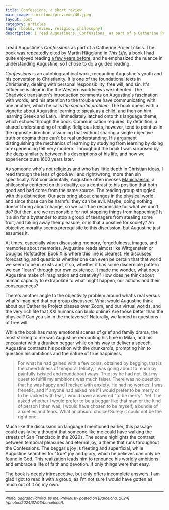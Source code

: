 ```yaml
---
title: Confessions, a short review
main_image: barcelona/previews/40.jpeg
layout: post
category: articles
tags: [books, review, religion, philosophy]
description: I read Augustine's _Confessions_ as part of a Catherine Project class. The book was repeatedly cited by Martin Hägglund in _This Life_, a book I had quite enjoyed reading [a few years before](/articles/2021/01/08/books#this-life), and he emphasized the nuance in understanding Augustine, so I chose to do a guided reading.  
---
```


I read Augustine's _Confessions_ as part of a Catherine Project class. The book was repeatedly cited by Martin Hägglund in _This Life_, a book I had quite enjoyed reading [a few years before](/articles/2021/01/08/books#this-life), and he emphasized the nuance in understanding Augustine, so I chose to do a guided reading. 

_Confessions_ is an autobiographical work, recounting Augustine's youth and his conversion to Christianity. It is one of the foundational texts in Christianity, dealing with personal responsibility, free will, and sin. It's influence is clear in the the Western worldviews we inherited. The Chadwick translation's introduction comments on Augustine's fascination with words, and his attention to the trouble we have communicating with one another, which he calls _the semantic problem._ The book opens with a vignette about Augustine learning to speak as a child, and then on him learning Greek and Latin. I immediately latched onto this language theme, which echoes through the book. Communication requires, by definition, a shared understanding of reality. Religious texts, however, tend to point us in the opposite direction, assuming that without sharing a single objective truth or dogma there can't be real understanding. His argument distinguishing the mechanics of learning by studying from learning by doing or experiencing felt very modern. Throughout the book I was surprised by the deep similarity between his descriptions of his life, and how we experience ours 1600 years later.

As someone who's not religious and who has little depth in Christian ideas, I read through the lens of good/evil and right/wrong, more than sin specifically. Not coincidentally, Augustine often invokes [Manichaeism](https://en.wikipedia.org/wiki/Manichaeism), a philosophy centered on this duality, as a contrast to his position that both good and bad come from the same source. The reading group struggled with this distinction: Our acts bring about changes in the physical world, and since those can be harmful they can be evil. Maybe, doing nothing doesn't bring about change, so we can't be responsible for what we don't do? But then, are we responsible for not stopping things from happening? Is it a sin for a bystander to stop a group of teenagers from stealing some fruit, and taking away their pleasure, or is that a positive for society? An objective morality seems prerequisite to this discussion, but Augustine just assumes it.

At times, especially when discussing memory, forgetfulness, images, and memories about memories, Augustine reads almost like Wittgenstein or Douglas Hofstadter. Book X is where this line is clearest. He discusses forecasting, and questions whether one can even be certain that that world we seem to be in exists and, if so, whether it has some discernible pattern we can \"learn\" through our own existence. It made me wonder, what does Augustine make of imagination and creativity? How does he think about human capacity to extrapolate to what might happen, our actions and their consequences?

There's another angle to the objectivity problem around what's real versus what's imagined that our group discussed. What would Augustine think about our Catherine Project classes over Zoom, and our virtual worlds, and the very rich life that XXI humans can build online? Are those better than the physical? Can you sin in the metaverse? Naturally, we landed in questions of free will.

While the book has many emotional scenes of grief and family drama, the most striking to me was Augustine recounting his time in Milan, and his encounter with a drunken beggar while on his way to deliver a speech. Augustine contrasts his position with the drunkard's, prompting him to question his ambitions and the nature of true happiness.

> For what he had gained with a few coins, obtained by begging, that is the cheerfulness of temporal felicity, I was going about to reach by painfully twisted and roundabout ways. True joy he had not. But my quest to fulfill my ambitions was much falser. There was no question that he was happy and I racked with anxiety. He had no worries; I was frenetic, and if anyone had asked me if I would prefer to be merry or to be racked with fear, I would have answered \"to be merry\". Yet if he asked whether I would prefer to be a beggar like that man or the kind of person I then was, I would have chosen to be myself, a bundle of anxieties and fears. What an absurd choice! Surely it could not be the right one.

Much like the discussion on language I mentioned earlier, this passage could easily be a thought that someone like me could have walking the streets of San Francisco in the 2020s. The scene highlights the contrast between temporal pleasures and eternal joy, a theme that runs throughout the Confessions. The beggar's joy is fleeting and superficial, while Augustine searches for "true" joy and glory, which he believes can only be found in God. This realization leads him to renounce his worldly ambitions and embrace a life of faith and devotion. If only things were that easy.

The book is deeply introspective, but only offers incomplete answers. I am glad I got to read it with a group, as I'm not sure I would have gotten as much out of it on my own.

<hr>

<small>
<em>Photo: Sagrada Familia, by me. Previously posted on [Barcelona, 2024](/photos/2024/07/03/barcelona/).
</em></small>
